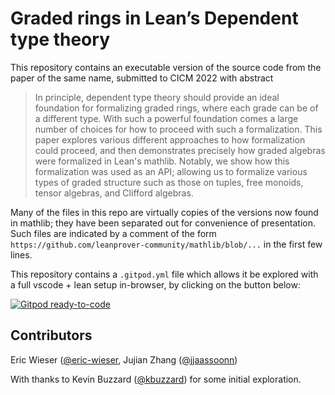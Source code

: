 # Graded rings in Lean’s Dependent type theory

This repository contains an executable version of the source code from the paper of the same name, submitted to CICM 2022 with abstract

> In principle, dependent type theory should provide an ideal foundation for formalizing graded rings, where each grade can be of a different type.
> With such a powerful foundation comes a large number of choices for how to proceed with such a formalization.
> This paper explores various different approaches to how formalization could proceed, and then demonstrates precisely how graded algebras were formalized in Lean's mathlib.
> Notably, we show how this formalization was used as an API; allowing us to formalize various types of graded structure such as those on tuples, free monoids, tensor algebras, and Clifford algebras.

Many of the files in this repo are virtually copies of the versions now found in mathlib; they have been separated out for convenience of presentation.
Such files are indicated by a comment of the form `https://github.com/leanprover-community/mathlib/blob/...` in the first few lines.

This repository contains a `.gitpod.yml` file which allows it be explored with a full vscode + lean setup in-browser, by clicking on the button below:

[![Gitpod ready-to-code](https://img.shields.io/badge/Gitpod-ready--to--code-908a85?logo=gitpod)](https://gitpod.io/#https://github.com/eric-wieser/lean-graded-rings)

## Contributors

Eric Wieser ([@eric-wieser](https://github.com/eric-wieser), Jujian Zhang ([@jjaassoonn](https://github.com/jjaassoonn))

With thanks to Kevin Buzzard ([@kbuzzard](https://github.com/kbuzzard)) for some initial exploration.
